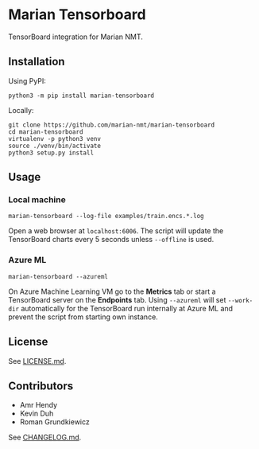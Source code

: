 # Marian Tensorboard

TensorBoard integration for Marian NMT.

## Installation

Using PyPI:

    python3 -m pip install marian-tensorboard

Locally:

    git clone https://github.com/marian-nmt/marian-tensorboard
    cd marian-tensorboard
    virtualenv -p python3 venv
    source ./venv/bin/activate
    python3 setup.py install

## Usage

### Local machine

    marian-tensorboard --log-file examples/train.encs.*.log

Open a web browser at `localhost:6006`. The script will update the TensorBoard
charts every 5 seconds unless `--offline` is used.

### Azure ML

    marian-tensorboard --azureml

On Azure Machine Learning VM go to the __Metrics__ tab or start a TensorBoard
server on the __Endpoints__ tab. Using `--azureml` will set `--work-dir`
automatically for the TensorBoard run internally at Azure ML and prevent the
script from starting own instance.

## License

See [LICENSE.md](LICENSE.md).

## Contributors

* Amr Hendy
* Kevin Duh
* Roman Grundkiewicz

See [CHANGELOG.md](CHANGELOG.md).

